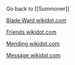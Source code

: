 Go back to [[Summoner]]

[Blade Ward wikidot.com](https://dnd5e.wikidot.com/spell:blade-ward)

[Friends wikidot.com](https://dnd5e.wikidot.com/spell:friends)

[Mending wikidot.com](https://dnd5e.wikidot.com/spell:mending)

[Message wikidot.com](https://dnd5e.wikidot.com/spell:message)
